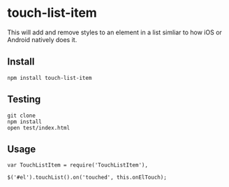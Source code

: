 # touch-list-item

This will add and remove styles to an element in a list simliar to how iOS or Android natively does it.  


## Install

    npm install touch-list-item

## Testing

    git clone 
    npm install
    open test/index.html
    
## Usage
    
    var TouchListItem = require('TouchListItem'),
    
    $('#el').touchList().on('touched', this.onElTouch);
